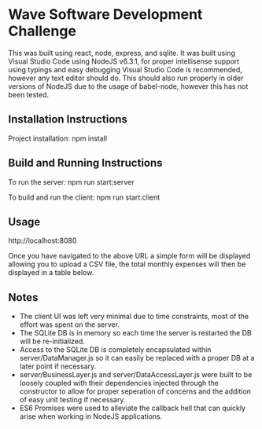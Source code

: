 # Wave Software Development Challenge
This was built using react, node, express, and sqlite. It was built using Visual Studio Code using NodeJS v6.3.1, for proper intellisense support using typings and easy debugging Visual Studio Code is recommended, however any text editor should do. This should also run properly in older versions of NodeJS due to the usage of babel-node, however this has not been tested.

## Installation Instructions
Project installation:
    npm install

## Build and Running Instructions
To run the server:
    npm run start:server

To build and run the client:
    npm run start:client

## Usage
http://localhost:8080

Once you have navigated to the above URL a simple form will be displayed allowing you to upload a CSV file, the total monthly expenses will then be displayed in a table below.

## Notes
- The client UI was left very minimal due to time constraints, most of the effort was spent on the server.
- The SQLite DB is in memory so each time the server is restarted the DB will be re-initialized.
- Access to the SQLite DB is completely encapsulated within server/DataManager.js so it can easily be replaced with a proper DB at a later point if necessary.
- server/BusinessLayer.js and server/DataAccessLayer.js were built to be loosely coupled with their dependencies injected through the constructor to allow for proper seperation of concerns and the addition of easy unit testing if necessary.
- ES6 Promises were used to alleviate the callback hell that can quickly arise when working in NodeJS applications.